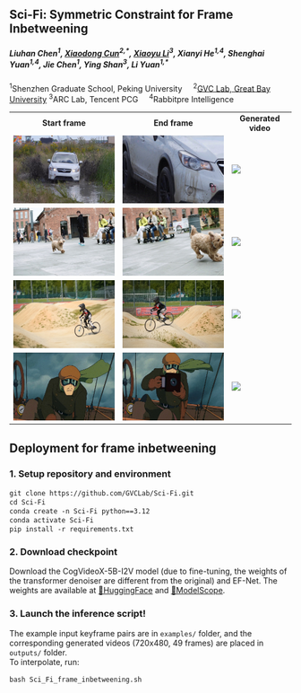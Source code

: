 ## Sci-Fi: Symmetric Constraint for Frame Inbetweening
<h5>Liuhan Chen<sup>1</sup>, <a href='https://vinthony.github.io'>Xiaodong Cun</a><sup>2,*</sup>, <a href='https://xiaoyu258.github.io/'>Xiaoyu Li</a><sup>3</sup>, Xianyi He<sup>1,4</sup>, Shenghai Yuan<sup>1,4</sup>,  Jie Chen<sup>1</sup>, Ying Shan<sup>3</sup>, Li Yuan<sup>1,*</sup></h5>

<sup>1</sup>Shenzhen Graduate School, Peking University &nbsp;&nbsp;&nbsp; <sup>2</sup><a href='https://gvclab.github.io'>GVC Lab, Great Bay University</a> 
<sup>3</sup>ARC Lab, Tencent PCG &nbsp;&nbsp;&nbsp; <sup>4</sup>Rabbitpre Intelligence

<table class="center">
    <tr style="font-weight: bolder;text-align:center;">
        <td>Start frame</td>
        <td>End frame</td>
        <td>Generated video</td>
    </tr>
  	<tr>
	  <td>
	    <img src=example_input_pairs/input_pair1/start.jpg width="250">
	  </td>
	  <td>
	    <img src=example_input_pairs/input_pair1/end.jpg width="250">
	  </td>
	  <td>
	    <img src=example_output_gifs/input_pair1.gif width="250" loop="infinite">
	  </td>
  	</tr>
  	<tr>
	  <td>
	    <img src=example_input_pairs/input_pair2/start.jpg width="250">
	  </td>
	  <td>
	    <img src=example_input_pairs/input_pair2/end.jpg width="250">
	  </td>
	  <td>
     	    <img src=example_output_gifs/input_pair2.gif width="250">
	  </td>
  	</tr>
         <tr>
	  <td>
	    <img src=example_input_pairs/input_pair3/start.jpg width="250">
	  </td>
	  <td>
	    <img src=example_input_pairs/input_pair3/end.jpg width="250">
	  </td>
	  <td>
     	    <img src=example_output_gifs/input_pair3.gif width="250">
	  </td>
  	</tr>
	<tr>
	  <td>
	    <img src=example_input_pairs/input_pair4/start.jpg width="250">
	  </td>
	  <td>
	    <img src=example_input_pairs/input_pair4/end.jpg width="250">
	  </td>
	  <td>
     	    <img src=example_output_gifs/input_pair4.gif width="250">
	  </td>
  	</tr>
</table >

## Deployment for frame inbetweening
### 1. Setup repository and environment
```
git clone https://github.com/GVCLab/Sci-Fi.git
cd Sci-Fi
conda create -n Sci-Fi python==3.12
conda activate Sci-Fi
pip install -r requirements.txt
```
### 2. Download checkpoint
Download the CogVideoX-5B-I2V model (due to fine-tuning, the weights of the transformer denoiser are different from the original) and EF-Net.
The weights are available at [🤗HuggingFace](https://huggingface.co/LiuhanChen/Sci-Fi) and [🤖ModelScope](https://www.modelscope.cn/models/clhxclh/Sci-Fi).

### 3. Launch the inference script!
The example input keyframe pairs are in `examples/` folder, and 
the corresponding generated videos (720x480, 49 frames) are placed in `outputs/` folder.
</br>
To interpolate, run:
```
bash Sci_Fi_frame_inbetweening.sh
```

